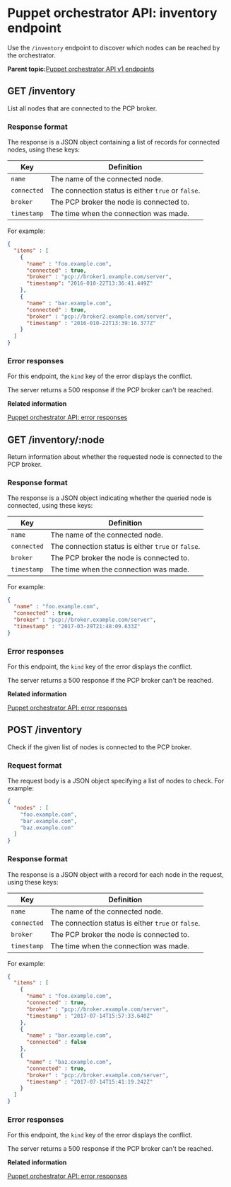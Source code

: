 # Puppet orchestrator API: inventory endpoint

Use the `/inventory` endpoint to discover which nodes can be reached by the orchestrator.

**Parent topic:**[Puppet orchestrator API v1 endpoints](orchestrator_api_v1_endpoints.md)

## GET /inventory

List all nodes that are connected to the PCP broker.

### Response format

The response is a JSON object containing a list of records for connected nodes, using these keys:

|Key|Definition|
|---|----------|
|`name`|The name of the connected node.|
|`connected`|The connection status is either `true` or `false`.|
|`broker`|The PCP broker the node is connected to.|
|`timestamp`|The time when the connection was made.|

For example:

```json
{
  "items" : [
    {
      "name" : "foo.example.com",
      "connected" : true,
      "broker" : "pcp://broker1.example.com/server",
      "timestamp": "2016-010-22T13:36:41.449Z"
    },
    {
      "name" : "bar.example.com",
      "connected" : true,
      "broker" : "pcp://broker2.example.com/server",
      "timestamp" : "2016-010-22T13:39:16.377Z"
    }
  ]
}
```

### Error responses

For this endpoint, the `kind` key of the error displays the conflict.

The server returns a 500 response if the PCP broker can't be reached.

**Related information**  


[Puppet orchestrator API: error responses](orchestrator_api_error_responses.md)

## GET /inventory/:node

Return information about whether the requested node is connected to the PCP broker.

### Response format

The response is a JSON object indicating whether the queried node is connected, using these keys:

|Key|Definition|
|---|----------|
|`name`|The name of the connected node.|
|`connected`|The connection status is either `true` or `false`.|
|`broker`|The PCP broker the node is connected to.|
|`timestamp`|The time when the connection was made.|

For example:

```json
{
  "name" : "foo.example.com",
  "connected" : true,
  "broker" : "pcp://broker.example.com/server",
  "timestamp" : "2017-03-29T21:48:09.633Z"
}
```

### Error responses

For this endpoint, the `kind` key of the error displays the conflict.

The server returns a 500 response if the PCP broker can't be reached.

**Related information**  


[Puppet orchestrator API: error responses](orchestrator_api_error_responses.md)

## POST /inventory

Check if the given list of nodes is connected to the PCP broker.

### Request format

The request body is a JSON object specifying a list of nodes to check. For example:

```json
{
  "nodes" : [
    "foo.example.com",
    "bar.example.com",
    "baz.example.com"
  ]
}
```

### Response format

The response is a JSON object with a record for each node in the request, using these keys:

|Key|Definition|
|---|----------|
|`name`|The name of the connected node.|
|`connected`|The connection status is either `true` or `false`.|
|`broker`|The PCP broker the node is connected to.|
|`timestamp`|The time when the connection was made.|

For example:

```json
{
  "items" : [
    {
      "name" : "foo.example.com",
      "connected" : true,
      "broker" : "pcp://broker.example.com/server",
      "timestamp" : "2017-07-14T15:57:33.640Z"
    },
    {
      "name" : "bar.example.com",
      "connected" : false
    },
    {
      "name" : "baz.example.com",
      "connected" : true,
      "broker" : "pcp://broker.example.com/server",
      "timestamp" : "2017-07-14T15:41:19.242Z"
    }
  ]
}
```

### Error responses

For this endpoint, the `kind` key of the error displays the conflict.

The server returns a 500 response if the PCP broker can't be reached.

**Related information**  


[Puppet orchestrator API: error responses](orchestrator_api_error_responses.md)


